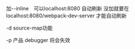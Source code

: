 加--inline　可以localhost:8080 自动刷新 没加就要在localhost:8080/webpack-dev-server 才能自动刷新

-d source-map功能

-p 产品 debugger 将会失效
